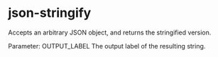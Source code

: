 # json-stringify
Accepts an arbitrary JSON object, and returns the stringified version. 

Parameter:
OUTPUT_LABEL The output label of the resulting string. 
